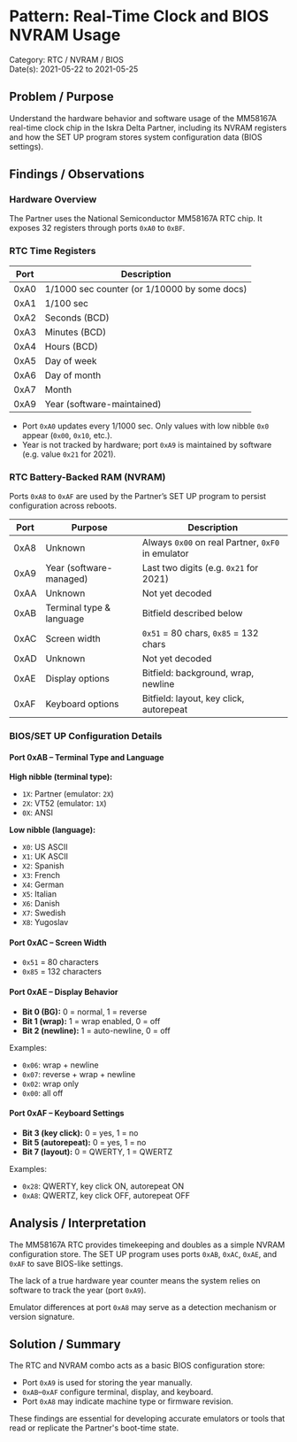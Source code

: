 # Pattern: Real-Time Clock and BIOS NVRAM Usage

Category: RTC / NVRAM / BIOS  
Date(s): 2021-05-22 to 2021-05-25

## Problem / Purpose

Understand the hardware behavior and software usage of the MM58167A real-time clock chip in the Iskra Delta Partner, including its NVRAM registers and how the SET UP program stores system configuration data (BIOS settings).

## Findings / Observations

### Hardware Overview

The Partner uses the National Semiconductor MM58167A RTC chip. It exposes 32 registers through ports `0xA0` to `0xBF`.

### RTC Time Registers

| Port | Description                                  |
| ---- | -------------------------------------------- |
| 0xA0 | 1/1000 sec counter (or 1/10000 by some docs) |
| 0xA1 | 1/100 sec                                    |
| 0xA2 | Seconds (BCD)                                |
| 0xA3 | Minutes (BCD)                                |
| 0xA4 | Hours (BCD)                                  |
| 0xA5 | Day of week                                  |
| 0xA6 | Day of month                                 |
| 0xA7 | Month                                        |
| 0xA9 | Year (software-maintained)                   |

- Port `0xA0` updates every 1/1000 sec. Only values with low nibble `0x0` appear (`0x00`, `0x10`, etc.).
- Year is not tracked by hardware; port `0xA9` is maintained by software (e.g. value `0x21` for 2021).

### RTC Battery-Backed RAM (NVRAM)

Ports `0xA8` to `0xAF` are used by the Partner’s SET UP program to persist configuration across reboots.

| Port | Purpose                  | Description                                       |
| ---- | ------------------------ | ------------------------------------------------- |
| 0xA8 | Unknown                  | Always `0x00` on real Partner, `0xF0` in emulator |
| 0xA9 | Year (software-managed)  | Last two digits (e.g. `0x21` for 2021)            |
| 0xAA | Unknown                  | Not yet decoded                                   |
| 0xAB | Terminal type & language | Bitfield described below                          |
| 0xAC | Screen width             | `0x51` = 80 chars, `0x85` = 132 chars             |
| 0xAD | Unknown                  | Not yet decoded                                   |
| 0xAE | Display options          | Bitfield: background, wrap, newline               |
| 0xAF | Keyboard options         | Bitfield: layout, key click, autorepeat           |

### BIOS/SET UP Configuration Details

#### Port 0xAB – Terminal Type and Language

**High nibble (terminal type):**

- `1X`: Partner (emulator: `2X`)
- `2X`: VT52 (emulator: `1X`)
- `0X`: ANSI

**Low nibble (language):**

- `X0`: US ASCII
- `X1`: UK ASCII
- `X2`: Spanish
- `X3`: French
- `X4`: German
- `X5`: Italian
- `X6`: Danish
- `X7`: Swedish
- `X8`: Yugoslav

#### Port 0xAC – Screen Width

- `0x51` = 80 characters
- `0x85` = 132 characters

#### Port 0xAE – Display Behavior

- **Bit 0 (BG):** 0 = normal, 1 = reverse
- **Bit 1 (wrap):** 1 = wrap enabled, 0 = off
- **Bit 2 (newline):** 1 = auto-newline, 0 = off

Examples:

- `0x06`: wrap + newline
- `0x07`: reverse + wrap + newline
- `0x02`: wrap only
- `0x00`: all off

#### Port 0xAF – Keyboard Settings

- **Bit 3 (key click):** 0 = yes, 1 = no
- **Bit 5 (autorepeat):** 0 = yes, 1 = no
- **Bit 7 (layout):** 0 = QWERTY, 1 = QWERTZ

Examples:

- `0x28`: QWERTY, key click ON, autorepeat ON
- `0xA8`: QWERTZ, key click OFF, autorepeat OFF

## Analysis / Interpretation

The MM58167A RTC provides timekeeping and doubles as a simple NVRAM configuration store. The SET UP program uses ports `0xAB`, `0xAC`, `0xAE`, and `0xAF` to save BIOS-like settings.

The lack of a true hardware year counter means the system relies on software to track the year (port `0xA9`).

Emulator differences at port `0xA8` may serve as a detection mechanism or version signature.

## Solution / Summary

The RTC and NVRAM combo acts as a basic BIOS configuration store:

- Port `0xA9` is used for storing the year manually.
- `0xAB`–`0xAF` configure terminal, display, and keyboard.
- Port `0xA8` may indicate machine type or firmware revision.

These findings are essential for developing accurate emulators or tools that read or replicate the Partner's boot-time state.
